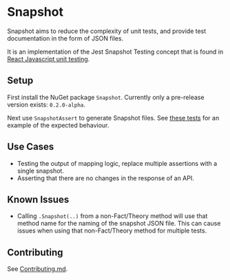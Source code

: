 # Snapshot

Snapshot aims to reduce the complexity of unit tests, and provide test documentation in the form of JSON files.

It is an implementation of the Jest Snapshot Testing concept that is found in [React Javascript unit testing](https://facebook.github.io/jest/docs/en/snapshot-testing.html).

## Setup

First install the NuGet package `Snapshot`. Currently only a pre-release version exists: `0.2.0-alpha`.

Next use `SnapshotAssert` to generate Snapshot files. See [these tests](Snapshot.Example/ExampleTests.cs) for an example of the expected behaviour.

## Use Cases

* Testing the output of mapping logic, replace multiple assertions with a single snapshot.
* Asserting that there are no changes in the response of an API.

## Known Issues
* Calling `.Snapshot(..)` from a non-Fact/Theory method will use that method name for the naming of the snapshot JSON file. This can cause issues when using that non-Fact/Theory method for multiple tests.

## Contributing
See [Contributing.md](Contributing.md).